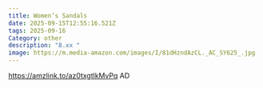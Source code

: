 ```yaml
---
title: Women’s Sandals
date: 2025-09-15T12:55:16.521Z
tags: 2025-09-16
Category: other
description: "8.xx "
image: https://m.media-amazon.com/images/I/81dHzndAzCL._AC_SY625_.jpg
---
```

https://amzlink.to/az0txgtlkMvPq     AD